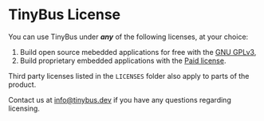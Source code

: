 <!-- SPDX-FileCopyrightText: Copyright 2025 Clever Design (Switzerland) GmbH ; SPDX-License-Identifier: GPL-3.0-only OR LicenseRef-TinyBus-Software-1.0 -->

# TinyBus License

You can use TinyBus under ***any*** of the following licenses, at your choice:

1. Build open source mebedded applications for free with the [GNU GPLv3](LICENSES/GPL-1.0-only.txt),
2. Build proprietary embedded applications with the [Paid license](LICENSES/LicenseRef-TinyBus-Software-1.0.md).

Third party licenses listed in the `LICENSES` folder also apply to parts of the product.

Contact us at [info@tinybus.dev](mailto:hello@tinybus.dev) if you have any questions regarding licensing.
